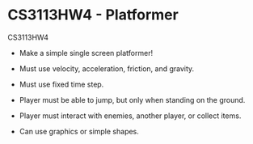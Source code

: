 ﻿CS3113HW4 - Platformer
=========

CS3113HW4

  * Make a simple single screen platformer!

  * Must use velocity, acceleration, friction, and gravity.

  * Must use fixed time step.

  * Player must be able to jump, but only when standing on the ground.

  * Player must interact with enemies, another player, or collect items.

  * Can use graphics or simple shapes.

